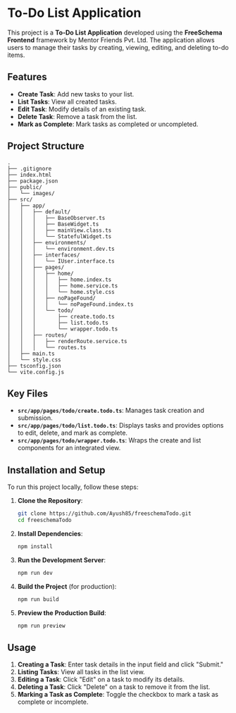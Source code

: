 # To-Do List Application

This project is a **To-Do List Application** developed using the **FreeSchema Frontend** framework by Mentor Friends Pvt. Ltd. The application allows users to manage their tasks by creating, viewing, editing, and deleting to-do items.

## Features

- **Create Task**: Add new tasks to your list.
- **List Tasks**: View all created tasks.
- **Edit Task**: Modify details of an existing task.
- **Delete Task**: Remove a task from the list.
- **Mark as Complete**: Mark tasks as completed or uncompleted.

## Project Structure

```plaintext
.
├── .gitignore
├── index.html
├── package.json
├── public/
│   └── images/
├── src/
│   ├── app/
│   │   ├── default/
│   │   │   ├── BaseObserver.ts
│   │   │   ├── BaseWidget.ts
│   │   │   ├── mainView.class.ts
│   │   │   └── StatefulWidget.ts
│   │   ├── environments/
│   │   │   └── environment.dev.ts
│   │   ├── interfaces/
│   │   │   └── IUser.interface.ts
│   │   ├── pages/
│   │   │   ├── home/
│   │   │   │   ├── home.index.ts
│   │   │   │   ├── home.service.ts
│   │   │   │   └── home.style.css
│   │   │   ├── noPageFound/
│   │   │   │   └── noPageFound.index.ts
│   │   │   └── todo/
│   │   │       ├── create.todo.ts
│   │   │       ├── list.todo.ts
│   │   │       └── wrapper.todo.ts
│   │   ├── routes/
│   │   │   ├── renderRoute.service.ts
│   │   │   └── routes.ts
│   ├── main.ts
│   └── style.css
├── tsconfig.json
└── vite.config.js
```

## Key Files

- **`src/app/pages/todo/create.todo.ts`**: Manages task creation and submission.
- **`src/app/pages/todo/list.todo.ts`**: Displays tasks and provides options to edit, delete, and mark as complete.
- **`src/app/pages/todo/wrapper.todo.ts`**: Wraps the create and list components for an integrated view.

## Installation and Setup

To run this project locally, follow these steps:

1. **Clone the Repository**:

   ```bash
   git clone https://github.com/Ayush85/freeschemaTodo.git
   cd freeschemaTodo
   ```

2. **Install Dependencies**:

   ```bash
   npm install
   ```

3. **Run the Development Server**:

   ```bash
   npm run dev
   ```

4. **Build the Project** (for production):

   ```bash
   npm run build
   ```

5. **Preview the Production Build**:
   ```bash
   npm run preview
   ```

## Usage

1. **Creating a Task**: Enter task details in the input field and click "Submit."
2. **Listing Tasks**: View all tasks in the list view.
3. **Editing a Task**: Click "Edit" on a task to modify its details.
4. **Deleting a Task**: Click "Delete" on a task to remove it from the list.
5. **Marking a Task as Complete**: Toggle the checkbox to mark a task as complete or incomplete.
